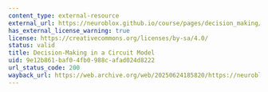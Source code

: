 ```yaml
---
content_type: external-resource
external_url: https://neuroblox.github.io/course/pages/decision_making/
has_external_license_warning: true
license: https://creativecommons.org/licenses/by-sa/4.0/
status: valid
title: Decision-Making in a Circuit Model
uid: 9e12b861-baf0-4fb0-988c-afad024d8222
url_status_code: 200
wayback_url: https://web.archive.org/web/20250624185820/https://neuroblox.github.io/course/pages/decision_making/
---
```

